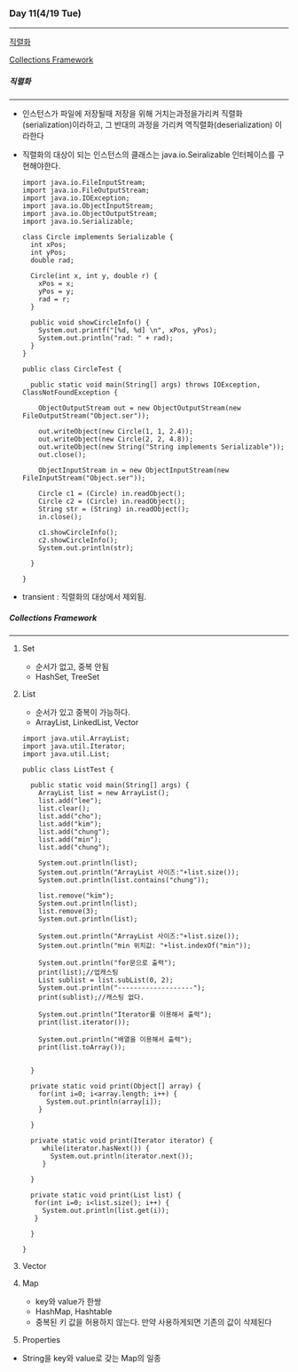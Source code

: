 ### Day 11(4/19 Tue)

---

[직렬화](#직렬화)

[Collections Framework](#collections-framework)



##### 직렬화

---

* 인스턴스가 파일에 저장될때 저장을 위해 거치는과정을가리켜 직렬화(serialization)이라하고, 그 반대의 과정을 가리켜 역직렬화(deserialization) 이라한다 

* 직렬화의 대상이 되는 인스턴스의 클래스는 java.io.Seiralizable 인터페이스를 구현해야한다.

  ```
  import java.io.FileInputStream;
  import java.io.FileOutputStream;
  import java.io.IOException;
  import java.io.ObjectInputStream;
  import java.io.ObjectOutputStream;
  import java.io.Serializable;
   
  class Circle implements Serializable {
    int xPos;
    int yPos;
    double rad;
   
    Circle(int x, int y, double r) {
      xPos = x;
      yPos = y;
      rad = r;
    }
   
    public void showCircleInfo() {
      System.out.printf("[%d, %d] \n", xPos, yPos);
      System.out.println("rad: " + rad);
    }
  }
   
  public class CircleTest {
   
    public static void main(String[] args) throws IOException, ClassNotFoundException {
   
      ObjectOutputStream out = new ObjectOutputStream(new FileOutputStream("Object.ser"));
   
      out.writeObject(new Circle(1, 1, 2.4));
      out.writeObject(new Circle(2, 2, 4.8));
      out.writeObject(new String("String implements Serializable"));
      out.close();
   
      ObjectInputStream in = new ObjectInputStream(new FileInputStream("Object.ser"));
   
      Circle c1 = (Circle) in.readObject();
      Circle c2 = (Circle) in.readObject();
      String str = (String) in.readObject();
      in.close();
   
      c1.showCircleInfo();
      c2.showCircleInfo();
      System.out.println(str);
   
    }
   
  }
  ```

- transient : 직렬화의 대상에서 제외됨.

##### Collections Framework

---

1. Set

   * 순서가 없고, 중복 안됨
   * HashSet, TreeSet

2. List

   * 순서가 있고 중복이 가능하다.
   * ArrayList, LinkedList, Vector

   ```
   import java.util.ArrayList;
   import java.util.Iterator;
   import java.util.List;
    
   public class ListTest {
    
     public static void main(String[] args) {
       ArrayList list = new ArrayList();
       list.add("lee");
       list.clear();
       list.add("cho");
       list.add("kim");
       list.add("chung");
       list.add("min");
       list.add("chung");
       
       System.out.println(list);
       System.out.println("ArrayList 사이즈:"+list.size());
       System.out.println(list.contains("chung"));
       
       list.remove("kim");
       System.out.println(list);
       list.remove(3);
       System.out.println(list);
       
       System.out.println("ArrayList 사이즈:"+list.size());
       System.out.println("min 위치값: "+list.indexOf("min"));
    
       System.out.println("for문으로 출력");
       print(list);//업캐스팅
       List sublist = list.subList(0, 2);
       System.out.println("-------------------");
       print(sublist);//캐스팅 없다.
       
       System.out.println("Iterator를 이용해서 출력");
       print(list.iterator());
       
       System.out.println("배열을 이용해서 출력");
       print(list.toArray());
       
       
     }
    
     private static void print(Object[] array) {
       for(int i=0; i<array.length; i++) {
         System.out.println(array[i]);
       }
       
     }
    
     private static void print(Iterator iterator) {
        while(iterator.hasNext()) {
          System.out.println(iterator.next());
        }
       
     }
    
     private static void print(List list) {
      for(int i=0; i<list.size(); i++) {
        System.out.println(list.get(i));
      }
       
     }
    
   }
   ```

   

3. Vector

4. Map

   * key와 value가 한쌍
   * HashMap, Hashtable
   * 중복된 키 값을 허용하지 않는다. 만약 사용하게되면 기존의 값이 삭제된다

5.  Properties

   * String을 key와 value로 갖는 Map의 일종

   